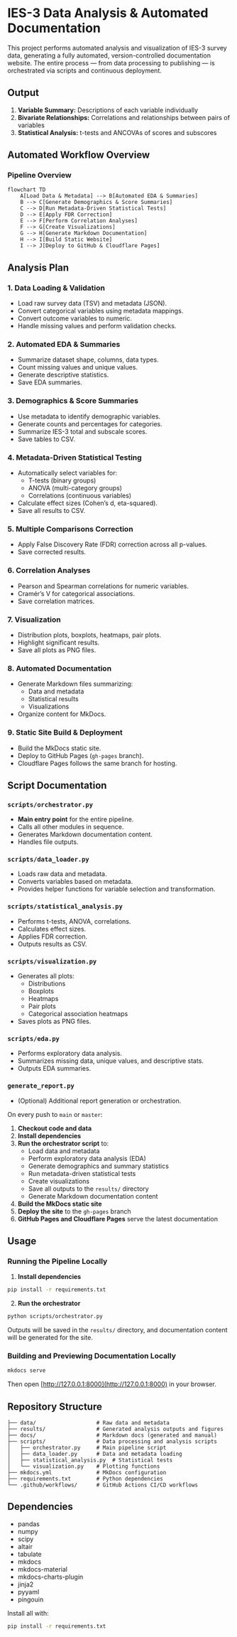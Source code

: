 # IES-3 Data Analysis & Automated Documentation

This project performs automated analysis and visualization of IES-3 survey data, generating a fully automated, version-controlled documentation website. The entire process — from data processing to publishing — is orchestrated via scripts and continuous deployment.

## Output

1. **Variable Summary:** Descriptions of each variable individually
2. **Bivariate Relationships:** Correlations and relationships between pairs of variables
3. **Statistical Analysis:** t-tests and ANCOVAs of scores and subscores

## Automated Workflow Overview

### Pipeline Overview

```mermaid
flowchart TD
    A[Load Data & Metadata] --> B[Automated EDA & Summaries]
    B --> C[Generate Demographics & Score Summaries]
    C --> D[Run Metadata-Driven Statistical Tests]
    D --> E[Apply FDR Correction]
    E --> F[Perform Correlation Analyses]
    F --> G[Create Visualizations]
    G --> H[Generate Markdown Documentation]
    H --> I[Build Static Website]
    I --> J[Deploy to GitHub & Cloudflare Pages]
```

## Analysis Plan

### 1. Data Loading & Validation

- Load raw survey data (TSV) and metadata (JSON).
- Convert categorical variables using metadata mappings.
- Convert outcome variables to numeric.
- Handle missing values and perform validation checks.

### 2. Automated EDA & Summaries

- Summarize dataset shape, columns, data types.
- Count missing values and unique values.
- Generate descriptive statistics.
- Save EDA summaries.

### 3. Demographics & Score Summaries

- Use metadata to identify demographic variables.
- Generate counts and percentages for categories.
- Summarize IES-3 total and subscale scores.
- Save tables to CSV.

### 4. Metadata-Driven Statistical Testing

- Automatically select variables for:
  - T-tests (binary groups)
  - ANOVA (multi-category groups)
  - Correlations (continuous variables)
- Calculate effect sizes (Cohen’s d, eta-squared).
- Save all results to CSV.

### 5. Multiple Comparisons Correction

- Apply False Discovery Rate (FDR) correction across all p-values.
- Save corrected results.

### 6. Correlation Analyses

- Pearson and Spearman correlations for numeric variables.
- Cramér’s V for categorical associations.
- Save correlation matrices.

### 7. Visualization

- Distribution plots, boxplots, heatmaps, pair plots.
- Highlight significant results.
- Save all plots as PNG files.

### 8. Automated Documentation

- Generate Markdown files summarizing:
  - Data and metadata
  - Statistical results
  - Visualizations
- Organize content for MkDocs.

### 9. Static Site Build & Deployment

- Build the MkDocs static site.
- Deploy to GitHub Pages (`gh-pages` branch).
- Cloudflare Pages follows the same branch for hosting.

## Script Documentation

### `scripts/orchestrator.py`

- **Main entry point** for the entire pipeline.
- Calls all other modules in sequence.
- Generates Markdown documentation content.
- Handles file outputs.

### `scripts/data_loader.py`

- Loads raw data and metadata.
- Converts variables based on metadata.
- Provides helper functions for variable selection and transformation.

### `scripts/statistical_analysis.py`

- Performs t-tests, ANOVA, correlations.
- Calculates effect sizes.
- Applies FDR correction.
- Outputs results as CSV.

### `scripts/visualization.py`

- Generates all plots:
  - Distributions
  - Boxplots
  - Heatmaps
  - Pair plots
  - Categorical association heatmaps
- Saves plots as PNG files.

### `scripts/eda.py`

- Performs exploratory data analysis.
- Summarizes missing data, unique values, and descriptive stats.
- Outputs EDA summaries.

### `generate_report.py`

- (Optional) Additional report generation or orchestration.

On every push to `main` or `master`:

1. **Checkout code and data**
2. **Install dependencies**
3. **Run the orchestrator script** to:
    - Load data and metadata
    - Perform exploratory data analysis (EDA)
    - Generate demographics and summary statistics
    - Run metadata-driven statistical tests
    - Create visualizations
    - Save all outputs to the `results/` directory
    - Generate Markdown documentation content
4. **Build the MkDocs static site**
5. **Deploy the site** to the `gh-pages` branch
6. **GitHub Pages and Cloudflare Pages** serve the latest documentation

## Usage

### Running the Pipeline Locally

1. **Install dependencies**

```bash
pip install -r requirements.txt
```

2. **Run the orchestrator**

```bash
python scripts/orchestrator.py
```

Outputs will be saved in the `results/` directory, and documentation content will be generated for the site.

### Building and Previewing Documentation Locally

```bash
mkdocs serve
```

Then open [http://127.0.0.1:8000](http://127.0.0.1:8000) in your browser.

## Repository Structure

```
├── data/                   # Raw data and metadata
├── results/                # Generated analysis outputs and figures
├── docs/                   # Markdown docs (generated and manual)
├── scripts/                # Data processing and analysis scripts
│   ├── orchestrator.py     # Main pipeline script
│   ├── data_loader.py      # Data and metadata loading
│   ├── statistical_analysis.py  # Statistical tests
│   └── visualization.py    # Plotting functions
├── mkdocs.yml              # MkDocs configuration
├── requirements.txt        # Python dependencies
└── .github/workflows/      # GitHub Actions CI/CD workflows
```

## Dependencies

- pandas
- numpy
- scipy
- altair
- tabulate
- mkdocs
- mkdocs-material
- mkdocs-charts-plugin
- jinja2
- pyyaml
- pingouin

Install all with:

```bash
pip install -r requirements.txt
```
